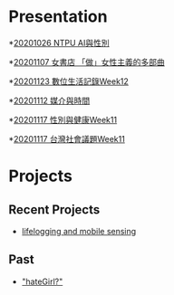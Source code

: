# Presentation
*[20201026 NTPU AI與性別]()

*[20201107 女書店 「做」女性主義的多部曲]()

*[20201123 數位生活記錄Week12](https://docs.google.com/presentation/d/e/2PACX-1vQdCOVDLAwBrb9FAMIMIW03bCn6hmtjDMcO-AoIyruM_ytxbhUPp42KtxyG7muxaMB-xRNOLULy-5pB/pub?start=false&loop=false&delayms=3000)

*[20201112 媒介與時間]()

*[20201117 性別與健康Week11]()

*[20201117 台灣社會議題Week11]()
# Projects

## Recent Projects
* [lifelogging and mobile sensing]()

## Past
* ["hateGirl?"]()

